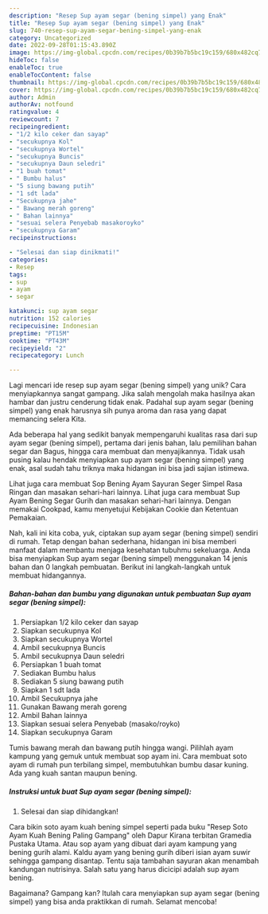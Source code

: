 ```yaml
---
description: "Resep Sup ayam segar (bening simpel) yang Enak"
title: "Resep Sup ayam segar (bening simpel) yang Enak"
slug: 740-resep-sup-ayam-segar-bening-simpel-yang-enak
category: Uncategorized
date: 2022-09-28T01:15:43.890Z
image: https://img-global.cpcdn.com/recipes/0b39b7b5bc19c159/680x482cq70/sup-ayam-segar-bening-simpel-foto-resep-utama.jpg
hideToc: false
enableToc: true
enableTocContent: false
thumbnail: https://img-global.cpcdn.com/recipes/0b39b7b5bc19c159/680x482cq70/sup-ayam-segar-bening-simpel-foto-resep-utama.jpg
cover: https://img-global.cpcdn.com/recipes/0b39b7b5bc19c159/680x482cq70/sup-ayam-segar-bening-simpel-foto-resep-utama.jpg
author: Admin
authorAv: notfound
ratingvalue: 4
reviewcount: 7
recipeingredient:
- "1/2 kilo ceker dan sayap"
- "secukupnya Kol"
- "secukupnya Wortel"
- "secukupnya Buncis"
- "secukupnya Daun seledri"
- "1 buah tomat"
- " Bumbu halus"
- "5 siung bawang putih"
- "1 sdt lada"
- "Secukupnya jahe"
- " Bawang merah goreng"
- " Bahan lainnya"
- "sesuai selera Penyebab masakoroyko"
- "secukupnya Garam"
recipeinstructions:

- "Selesai dan siap dinikmati!"
categories:
- Resep
tags:
- sup
- ayam
- segar

katakunci: sup ayam segar 
nutrition: 152 calories
recipecuisine: Indonesian
preptime: "PT15M"
cooktime: "PT43M"
recipeyield: "2"
recipecategory: Lunch

---
```





Lagi mencari ide resep sup ayam segar (bening simpel) yang unik? Cara menyiapkannya sangat gampang. Jika salah mengolah maka hasilnya akan hambar dan justru cenderung tidak enak. Padahal sup ayam segar (bening simpel) yang enak harusnya sih punya aroma dan rasa yang dapat memancing selera Kita.





Ada beberapa hal yang sedikit banyak mempengaruhi kualitas rasa dari sup ayam segar (bening simpel), pertama dari jenis bahan, lalu pemilihan bahan segar dan Bagus, hingga cara membuat dan menyajikannya. Tidak usah pusing kalau hendak menyiapkan sup ayam segar (bening simpel) yang enak,      asal sudah tahu triknya maka hidangan ini bisa jadi sajian istimewa.














Lihat juga cara membuat Sop Bening Ayam Sayuran Seger Simpel Rasa Ringan dan masakan sehari-hari lainnya. Lihat juga cara membuat Sup Ayam Bening Segar Gurih dan masakan sehari-hari lainnya. Dengan memakai Cookpad, kamu menyetujui Kebijakan Cookie dan Ketentuan Pemakaian.






Nah, kali ini kita coba, yuk, ciptakan sup ayam segar (bening simpel) sendiri di rumah. Tetap dengan bahan sederhana, hidangan ini bisa memberi manfaat dalam membantu menjaga kesehatan tubuhmu sekeluarga. Anda bisa menyiapkan Sup ayam segar (bening simpel) menggunakan 14 jenis bahan dan 0 langkah pembuatan. Berikut ini langkah-langkah untuk membuat hidangannya.

<!--inarticleads1-->

##### Bahan-bahan dan bumbu yang digunakan untuk pembuatan Sup ayam segar (bening simpel):

1. Persiapkan 1/2 kilo ceker dan sayap
1. Siapkan secukupnya Kol
1. Siapkan secukupnya Wortel
1. Ambil secukupnya Buncis
1. Ambil secukupnya Daun seledri
1. Persiapkan 1 buah tomat
1. Sediakan  Bumbu halus
1. Sediakan 5 siung bawang putih
1. Siapkan 1 sdt lada
1. Ambil Secukupnya jahe
1. Gunakan  Bawang merah goreng
1. Ambil  Bahan lainnya
1. Siapkan sesuai selera Penyebab (masako/royko)
1. Siapkan secukupnya Garam


Tumis bawang merah dan bawang putih hingga wangi. Pilihlah ayam kampung yang gemuk untuk membuat sop ayam ini. Cara membuat soto ayam di rumah pun terbilang simpel, membutuhkan bumbu dasar kuning. Ada yang kuah santan maupun bening. 

<!--inarticleads2-->

##### Instruksi untuk buat Sup ayam segar (bening simpel):


1. Selesai dan siap dihidangkan!

Cara bikin soto ayam kuah bening simpel seperti pada buku &#34;Resep Soto Ayam Kuah Bening Paling Gampang&#34; oleh Dapur Kirana terbitan Gramedia Pustaka Utama. Atau sop ayam yang dibuat dari ayam kampung yang bening gurih alami. Kaldu ayam yang bening gurih diberi isian ayam suwir sehingga gampang disantap. Tentu saja tambahan sayuran akan menambah kandungan nutrisinya. Salah satu yang harus dicicipi adalah sup ayam bening. 

Bagaimana? Gampang kan? Itulah cara menyiapkan sup ayam segar (bening simpel) yang bisa anda praktikkan di rumah. Selamat mencoba!
